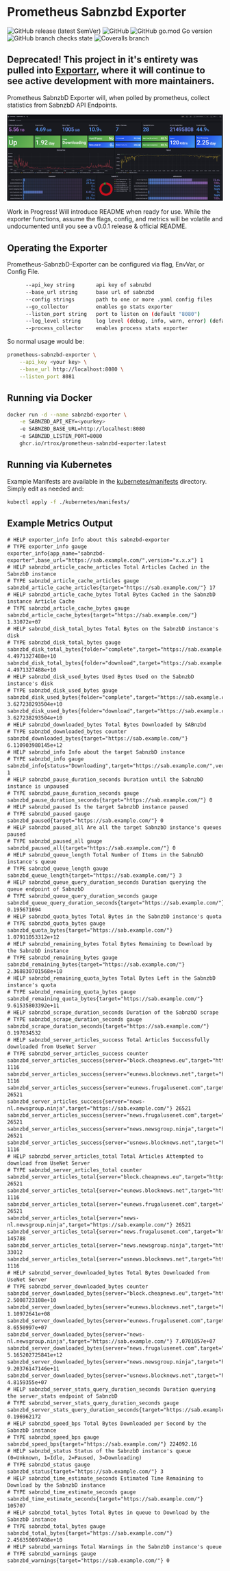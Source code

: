 # Prometheus Sabnzbd Exporter

![GitHub release (latest SemVer)](https://img.shields.io/github/v/release/rtrox/prometheus-sabnzbd-exporter) ![GitHub](https://img.shields.io/github/license/rtrox/prometheus-sabnzbd-exporter) ![GitHub go.mod Go version](https://img.shields.io/github/go-mod/go-version/rtrox/prometheus-sabnzbd-exporter) ![GitHub branch checks state](https://img.shields.io/github/checks-status/rtrox/prometheus-sabnzbd-exporter/main?label=tests) ![Coveralls branch](https://img.shields.io/coverallsCoverage/github/rtrox/prometheus-sabnzbd-exporter?branch=master)


## Deprecated! This project in it's entirety was pulled into [Exportarr](https://github.com/onedr0p/exportarr), where it will continue to see active development with more maintainers.

Prometheus SabnzbD Exporter will, when polled by prometheus, collect statistics from SabnzbD API Endpoints.

![Grafana Dashboard](.github/images/dashboard.png)


Work in Progress! Will introduce README when ready for use. While the exporter functions, assume the flags, config, and metrics will be volatile and undocumented until you see a v0.0.1 release & official README.

## Operating the Exporter

Prometheus-SabnzbD-Exporter can be configured via flag, EnvVar, or Config File.
```bash
      --api_key string       api key of sabnzbd
      --base_url string      base url of sabnzbd
      --config strings       path to one or more .yaml config files
      --go_collector         enables go stats exporter
      --listen_port string   port to listen on (default "8080")
      --log_level string     log level (debug, info, warn, error) (default "info")
      --process_collector    enables process stats exporter
```

So normal usage would be:

```bash
prometheus-sabnzbd-exporter \
    --api_key <your key> \
    --base_url http://localhost:8080 \
    --listen_port 8081
```

## Running via Docker

```bash
docker run -d --name sabnzbd-exporter \
    -e SABNZBD_API_KEY=<yourkey>
    -e SABNZBD_BASE_URL=http://localhost:8080
    -e SABNZBD_LISTEN_PORT=8080
    ghcr.io/rtrox/prometheus-sabnzbd-exporter:latest
```

## Running via Kubernetes

Example Manifests are available in the [kubernetes/manifests](kubernetes/manifests) directory. Simply edit as needed and:

```bash
kubectl apply -f ./kubernetes/manifests/
```

## Example Metrics Output
```
# HELP exporter_info Info about this sabnzbd-exporter
# TYPE exporter_info gauge
exporter_info{app_name="sabnzbd-exporter",base_url="https://sab.example.com/",version="x.x.x"} 1
# HELP sabnzbd_article_cache_articles Total Articles Cached in the SabnzbD instance
# TYPE sabnzbd_article_cache_articles gauge
sabnzbd_article_cache_articles{target="https://sab.example.com/"} 17
# HELP sabnzbd_article_cache_bytes Total Bytes Cached in the SabnzbD instance Article Cache
# TYPE sabnzbd_article_cache_bytes gauge
sabnzbd_article_cache_bytes{target="https://sab.example.com/"} 1.31072e+07
# HELP sabnzbd_disk_total_bytes Total Bytes on the SabnzbD instance's disk
# TYPE sabnzbd_disk_total_bytes gauge
sabnzbd_disk_total_bytes{folder="complete",target="https://sab.example.com/"} 4.4971327488e+10
sabnzbd_disk_total_bytes{folder="download",target="https://sab.example.com/"} 4.4971327488e+10
# HELP sabnzbd_disk_used_bytes Used Bytes Used on the SabnzbD instance's disk
# TYPE sabnzbd_disk_used_bytes gauge
sabnzbd_disk_used_bytes{folder="complete",target="https://sab.example.com/"} 3.627238293504e+10
sabnzbd_disk_used_bytes{folder="download",target="https://sab.example.com/"} 3.627238293504e+10
# HELP sabnzbd_downloaded_bytes Total Bytes Downloaded by SABnzbd
# TYPE sabnzbd_downloaded_bytes counter
sabnzbd_downloaded_bytes{target="https://sab.example.com/"} 6.110903980145e+12
# HELP sabnzbd_info Info about the target SabnzbD instance
# TYPE sabnzbd_info gauge
sabnzbd_info{status="Downloading",target="https://sab.example.com/",version="3.7.2"} 1
# HELP sabnzbd_pause_duration_seconds Duration until the SabnzbD instance is unpaused
# TYPE sabnzbd_pause_duration_seconds gauge
sabnzbd_pause_duration_seconds{target="https://sab.example.com/"} 0
# HELP sabnzbd_paused Is the target SabnzbD instance paused
# TYPE sabnzbd_paused gauge
sabnzbd_paused{target="https://sab.example.com/"} 0
# HELP sabnzbd_paused_all Are all the target SabnzbD instance's queues paused
# TYPE sabnzbd_paused_all gauge
sabnzbd_paused_all{target="https://sab.example.com/"} 0
# HELP sabnzbd_queue_length Total Number of Items in the SabnzbD instance's queue
# TYPE sabnzbd_queue_length gauge
sabnzbd_queue_length{target="https://sab.example.com/"} 3
# HELP sabnzbd_queue_query_duration_seconds Duration querying the queue endpoint of SabnzbD
# TYPE sabnzbd_queue_query_duration_seconds gauge
sabnzbd_queue_query_duration_seconds{target="https://sab.example.com/"} 0.195671094
# HELP sabnzbd_quota_bytes Total Bytes in the SabnzbD instance's quota
# TYPE sabnzbd_quota_bytes gauge
sabnzbd_quota_bytes{target="https://sab.example.com/"} 1.07911053312e+12
# HELP sabnzbd_remaining_bytes Total Bytes Remaining to Download by the SabnzbD instance
# TYPE sabnzbd_remaining_bytes gauge
sabnzbd_remaining_bytes{target="https://sab.example.com/"} 2.368830701568e+10
# HELP sabnzbd_remaining_quota_bytes Total Bytes Left in the SabnzbD instance's quota
# TYPE sabnzbd_remaining_quota_bytes gauge
sabnzbd_remaining_quota_bytes{target="https://sab.example.com/"} 9.61535803392e+11
# HELP sabnzbd_scrape_duration_seconds Duration of the SabnzbD scrape
# TYPE sabnzbd_scrape_duration_seconds gauge
sabnzbd_scrape_duration_seconds{target="https://sab.example.com/"} 0.197034532
# HELP sabnzbd_server_articles_success Total Articles Successfully downloaded from UseNet Server
# TYPE sabnzbd_server_articles_success counter
sabnzbd_server_articles_success{server="block.cheapnews.eu",target="https://sab.example.com/"} 1116
sabnzbd_server_articles_success{server="eunews.blocknews.net",target="https://sab.example.com/"} 1116
sabnzbd_server_articles_success{server="eunews.frugalusenet.com",target="https://sab.example.com/"} 26521
sabnzbd_server_articles_success{server="news-nl.newsgroup.ninja",target="https://sab.example.com/"} 26521
sabnzbd_server_articles_success{server="news.frugalusenet.com",target="https://sab.example.com/"} 26521
sabnzbd_server_articles_success{server="news.newsgroup.ninja",target="https://sab.example.com/"} 26521
sabnzbd_server_articles_success{server="usnews.blocknews.net",target="https://sab.example.com/"} 1116
# HELP sabnzbd_server_articles_total Total Articles Attempted to download from UseNet Server
# TYPE sabnzbd_server_articles_total counter
sabnzbd_server_articles_total{server="block.cheapnews.eu",target="https://sab.example.com/"} 26521
sabnzbd_server_articles_total{server="eunews.blocknews.net",target="https://sab.example.com/"} 1116
sabnzbd_server_articles_total{server="eunews.frugalusenet.com",target="https://sab.example.com/"} 26521
sabnzbd_server_articles_total{server="news-nl.newsgroup.ninja",target="https://sab.example.com/"} 26521
sabnzbd_server_articles_total{server="news.frugalusenet.com",target="https://sab.example.com/"} 145788
sabnzbd_server_articles_total{server="news.newsgroup.ninja",target="https://sab.example.com/"} 33012
sabnzbd_server_articles_total{server="usnews.blocknews.net",target="https://sab.example.com/"} 1116
# HELP sabnzbd_server_downloaded_bytes Total Bytes Downloaded from UseNet Server
# TYPE sabnzbd_server_downloaded_bytes counter
sabnzbd_server_downloaded_bytes{server="block.cheapnews.eu",target="https://sab.example.com/"} 2.5008723108e+10
sabnzbd_server_downloaded_bytes{server="eunews.blocknews.net",target="https://sab.example.com/"} 1.10972641e+08
sabnzbd_server_downloaded_bytes{server="eunews.frugalusenet.com",target="https://sab.example.com/"} 8.6550997e+07
sabnzbd_server_downloaded_bytes{server="news-nl.newsgroup.ninja",target="https://sab.example.com/"} 7.0701057e+07
sabnzbd_server_downloaded_bytes{server="news.frugalusenet.com",target="https://sab.example.com/"} 5.165202725841e+12
sabnzbd_server_downloaded_bytes{server="news.newsgroup.ninja",target="https://sab.example.com/"} 9.20376147146e+11
sabnzbd_server_downloaded_bytes{server="usnews.blocknews.net",target="https://sab.example.com/"} 4.8159355e+07
# HELP sabnzbd_server_stats_query_duration_seconds Duration querying the server_stats endpoint of SabnzbD
# TYPE sabnzbd_server_stats_query_duration_seconds gauge
sabnzbd_server_stats_query_duration_seconds{target="https://sab.example.com/"} 0.196962172
# HELP sabnzbd_speed_bps Total Bytes Downloaded per Second by the SabnzbD instance
# TYPE sabnzbd_speed_bps gauge
sabnzbd_speed_bps{target="https://sab.example.com/"} 224092.16
# HELP sabnzbd_status Status of the SabnzbD instance's queue (0=Unknown, 1=Idle, 2=Paused, 3=Downloading)
# TYPE sabnzbd_status gauge
sabnzbd_status{target="https://sab.example.com/"} 3
# HELP sabnzbd_time_estimate_seconds Estimated Time Remaining to Download by the SabnzbD instance
# TYPE sabnzbd_time_estimate_seconds gauge
sabnzbd_time_estimate_seconds{target="https://sab.example.com/"} 105707
# HELP sabnzbd_total_bytes Total Bytes in queue to Download by the SabnzbD instance
# TYPE sabnzbd_total_bytes gauge
sabnzbd_total_bytes{target="https://sab.example.com/"} 2.456350097408e+10
# HELP sabnzbd_warnings Total Warnings in the SabnzbD instance's queue
# TYPE sabnzbd_warnings gauge
sabnzbd_warnings{target="https://sab.example.com/"} 0
```
